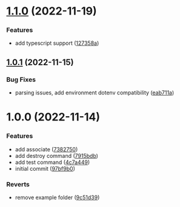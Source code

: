 # [1.1.0](https://github.com/burketyler/cf-functions/compare/v1.0.1...v1.1.0) (2022-11-19)

### Features

- add typescript support ([127358a](https://github.com/burketyler/cf-functions/commit/127358ac074a7219227b04b3842643146c78f483))

## [1.0.1](https://github.com/burketyler/cf-functions/compare/v1.0.0...v1.0.1) (2022-11-15)

### Bug Fixes

- parsing issues, add environment dotenv compatibility ([eab711a](https://github.com/burketyler/cf-functions/commit/eab711a222dbab71d835e24a5a863aeb19d0bf25))

# 1.0.0 (2022-11-14)

### Features

- add associate ([7382750](https://github.com/burketyler/cf-functions/commit/7382750c34f50477d8df00a9e3398df35bb436c6))
- add destroy command ([7915bdb](https://github.com/burketyler/cf-functions/commit/7915bdb32bdb4466a3e6b33e7d327f475f67df7e))
- add test command ([4c7a449](https://github.com/burketyler/cf-functions/commit/4c7a4495e603a5ab07465d65c51c69fb1a4ec5be))
- initial commit ([97bf9b0](https://github.com/burketyler/cf-functions/commit/97bf9b0b00e704f8646dae1bfee47f068aef4178))

### Reverts

- remove example folder ([9c51d39](https://github.com/burketyler/cf-functions/commit/9c51d3987a85407ba6bb870ade41745504449b2e))
